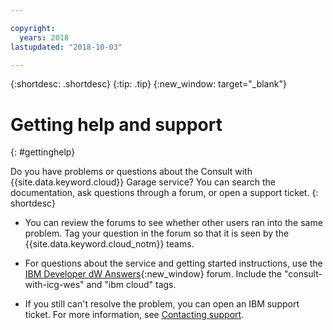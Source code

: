 ```yaml
---

copyright:
  years: 2018
lastupdated: "2018-10-03"

---
```


<!-- Common attributes used in the template are defined as follows: -->
{:shortdesc: .shortdesc}
{:tip: .tip}
{:new_window: target="_blank"}

# Getting help and support
{: #gettinghelp}

<!-- If the release phase of your service is experimental or beta, be sure to indicate that with the first occurrence of the service name in the short description, for example, "If you have problems or questions when using Cost and Asset Management (Experimental), you can check..."  -->
Do you have problems or questions about the Consult with {{site.data.keyword.cloud}} Garage service? You can search the documentation, ask questions through a forum, or open a support ticket.
{: shortdesc}

* You can review the forums to see whether other users ran into the same problem. Tag your question in the forum so that it is seen by the {{site.data.keyword.cloud_notm}} teams.
<!--Insert the appropriate dW Answers tag for your service for <service_keyword> in URL below:  -->
  * For questions about the service and getting started instructions, use the [IBM Developer dW Answers](https://developer.ibm.com/answers/topics/cloud-consulting/?smartspace=bluemix){:new_window} forum. Include the  "consult-with-icg-wes" and "ibm cloud" tags.

* If you still can't resolve the problem, you can open an IBM support ticket. For more information, see [Contacting support](https://www.{DomainName}/docs/support/index.html#contacting-support).

